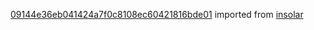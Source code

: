 [09144e36eb041424a7f0c8108ec60421816bde01](https://github.com/insolar/insolar/commit/09144e36eb041424a7f0c8108ec60421816bde01) imported from [insolar](https://github.com/insolar/insolar)
